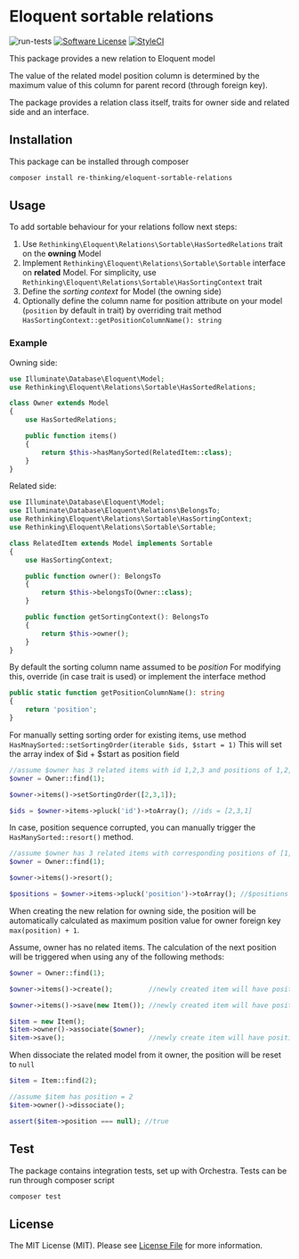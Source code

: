 # Eloquent sortable relations

![run-tests](https://github.com/re-thinking/eloquent-sortable-relations/workflows/run-tests/badge.svg?branch=master)
[![Software License](https://img.shields.io/badge/license-MIT-brightgreen.svg?style=flat-square)](LICENSE)
[![StyleCI](https://styleci.io/repos/261771207/shield?branch=master)](https://styleci.io/repos/261771207)

This package provides a new relation to Eloquent model

The value of the related model position column is determined by the maximum value of this column for parent record (through foreign key).

The package provides a relation class itself, traits for owner side and related side and an interface.

## Installation

This package can be installed through composer

```bash
composer install re-thinking/eloquent-sortable-relations 
```

## Usage

To add sortable behaviour for your relations follow next steps:
1. Use `Rethinking\Eloquent\Relations\Sortable\HasSortedRelations` trait on the **owning** Model
2. Implement `Rethinking\Eloquent\Relations\Sortable\Sortable` interface on **related** Model. For simplicity, 
use `Rethinking\Eloquent\Relations\Sortable\HasSortingContext` trait
3. Define the *sorting context* for Model (the owning side)
4. Optionally define the column name for position attribute on your model (`position` by default in trait)
by overriding trait method `HasSortingContext::getPositionColumnName(): string`

### Example

Owning side:
```php
use Illuminate\Database\Eloquent\Model;
use Rethinking\Eloquent\Relations\Sortable\HasSortedRelations;

class Owner extends Model
{
    use HasSortedRelations;

    public function items()
    {
        return $this->hasManySorted(RelatedItem::class);
    }
}
```

Related side:
```php
use Illuminate\Database\Eloquent\Model;
use Illuminate\Database\Eloquent\Relations\BelongsTo;
use Rethinking\Eloquent\Relations\Sortable\HasSortingContext;
use Rethinking\Eloquent\Relations\Sortable\Sortable;

class RelatedItem extends Model implements Sortable
{
    use HasSortingContext;

    public function owner(): BelongsTo
    {
        return $this->belongsTo(Owner::class);
    }

    public function getSortingContext(): BelongsTo
    {
        return $this->owner();
    }
}
```

By default the sorting column name assumed to be _position_
For modifying this, override (in case trait is used) or implement the interface method
```php
public static function getPositionColumnName(): string
{
    return 'position';
}
```
For manually setting sorting order for existing items, use method `HasMnaySorted::setSortingOrder(iterable $ids, $start = 1)`
This will set the array index of $id + $start as position field
```php
//assume $owner has 3 related items with id 1,2,3 and positions of 1,2,3
$owner = Owner::find(1);

$owner->items()->setSortingOrder([2,3,1]);

$ids = $owner->items->pluck('id')->toArray(); //ids = [2,3,1]
``` 

In case, position sequence corrupted, you can manually trigger the `HasManySorted::resort()` method.
```php
//assume $owner has 3 related items with corresponding positions of [1,3,5]
$owner = Owner::find(1);

$owner->items()->resort();

$positions = $owner->items->pluck('position')->toArray(); //$positions = [1,2,3]
```

When creating the new relation for owning side, the position will be automatically calculated as maximum position value for owner foreign key
`max(position) + 1`.

Assume, owner has no related items. 
The calculation of the next position will be triggered when using any of the following methods:

```php
$owner = Owner::find(1);

$owner->items()->create();         //newly created item will have position = 1

$owner->items()->save(new Item()); //newly created item will have position = 2

$item = new Item();
$item->owner()->associate($owner);
$item->save();                     //newly create item will have position = 3
```

When dissociate the related model from it owner, the position will be reset to `null`
```php
$item = Item::find(2);

//assume $item has position = 2
$item->owner()->dissociate();

assert($item->position === null); //true
```

## Test

The package contains integration tests, set up with Orchestra. Tests can be run through composer script
```bash
composer test
```

## License

The MIT License (MIT). Please see [License File](LICENSE) for more information.
